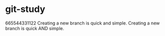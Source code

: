 # git-study
665544331122
Creating a new branch is quick and simple.
Creating a new branch is quick AND simple.
